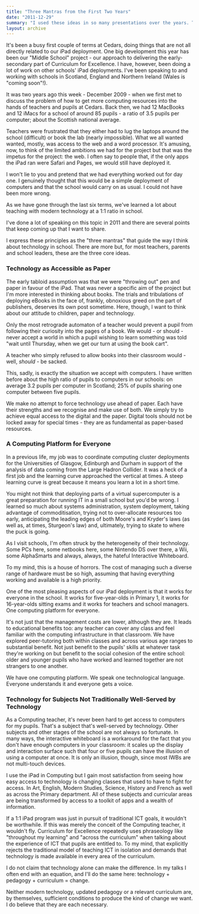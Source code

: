 ```yaml
---
title: "Three Mantras from the First Two Years"
date: "2011-12-29"
summary: "I used these ideas in so many presentations over the years. They still guide my thinking."
layout: archive
---
```


It's been a busy first couple of terms at Cedars, doing things that are not all directly related to our iPad deployment. One big development this year has been our "Middle School" project - our approach to delivering the early-secondary part of Curriculum for Excellence. I have, however, been doing a lot of work on other schools' iPad deployments. I've been speaking to and working with schools in Scotland, England and Northern Ireland (Wales is "coming soon"!).

It was two years ago this week - December 2009 - when we first met to discuss the problem of how to get more computing resources into the hands of teachers and pupils at Cedars. Back then, we had 12 MacBooks and 12 iMacs for a school of around 85 pupils - a ratio of 3.5 pupils per computer; about the Scottish national average.

Teachers were frustrated that they either had to lug the laptops around the school (difficult) or book the lab (nearly impossible). What we all wanted wanted, mostly, was access to the web and a word processor. It's amusing, now, to think of the limited ambitions we had for the project but that was the impetus for the project: the web. I often say to people that, if the only apps the iPad ran were Safari and Pages, we would still have deployed it.

I won't lie to you and pretend that we had everything worked out for day one. I genuinely thought that this would be a simple deployment of computers and that the school would carry on as usual. I could not have been more wrong.

As we have gone through the last six terms, we've learned a lot about teaching with modern technology at a 1:1 ratio in school.

I've done a lot of speaking on this topic in 2011 and there are several points that keep coming up that I want to share.

I express these principles as the "three mantras" that guide the way I think about technology in school. There are more but, for most teachers, parents and school leaders, these are the three core ideas.

### Technology as Accessible as Paper

The early tabloid assumption was that we were "throwing out" pen and paper in favour of the iPad. That was never a specific aim of the project but I'm more interested in thinking about books. The trials and tribulations of deploying eBooks in the face of, frankly, obnoxious greed on the part of publishers, deserves its own post sometime. Here, though, I want to think about our attitude to children, paper and technology.

Only the most retrograde automaton of a teacher would prevent a pupil from following their curiosity into the pages of a book. We would - or should - never accept a world in which a pupil wishing to learn something was told "wait until Thursday, when we get our turn at using the book cart".

A teacher who simply refused to allow books into their classroom would - well, _should_ - be sacked.

This, sadly, is exactly the situation we accept with computers. I have written before about the high ratio of pupils to computers in our schools: on average 3.2 pupils per computer in Scotland; 25% of pupils sharing one computer between five pupils.

We make no attempt to force technology use ahead of paper. Each have their strengths and we recognise and make use of both. We simply try to achieve equal access to the digital and the paper. Digital tools should not be locked away for special times - they are as fundamental as paper-based resources.

### A Computing Platform for Everyone

In a previous life, my job was to coordinate computing cluster deployments for the Universities of Glasgow, Edinburgh and Durham in support of the analysis of data coming from the Large Hadron Collider. It was a heck of a first job and the learning curve approached the vertical at times. A steep learning curve is great because it means you learn a lot in a short time.

You might not think that deploying parts of a virtual supercomputer is a great preparation for running IT in a small school but you'd be wrong. I learned so much about systems administration, system deployment, taking advantage of commoditisation, trying not to over-allocate resources too early, anticipating the leading edges of both Moore's and Kryder's laws (as well as, at times, Sturgeon's law) and, ultimately, trying to skate to where the puck is going.

As I visit schools, I'm often struck by the heterogeneity of their technology. Some PCs here, some netbooks here, some Nintendo DS over there, a Wii, some AlphaSmarts and always, always, the hateful Interactive Whiteboard.

To my mind, this is a house of horrors. The cost of managing such a diverse range of hardware must be so high, assuming that having everything working and available is a high priority.

One of the most pleasing aspects of our iPad deployment is that it works for everyone in the school. It works for five-year-olds in Primary 1, it works for 16-year-olds sitting exams and it works for teachers and school managers. One computing platform for everyone.

It's not just that the management costs are lower, although they are. It leads to educational benefits too: any teacher can cover any class and feel familiar with the computing infrastructure in that classroom. We have explored peer-tutoring both within classes and across various age ranges to substantial benefit. Not just benefit to the pupils' skills at whatever task they're working on but benefit to the social cohesion of the entire school: older and younger pupils who have worked and learned together are not strangers to one another.

We have one computing platform. We speak one technological language. Everyone understands it and everyone gets a voice.

### Technology for Subjects Not Traditionally Well-Served by Technology

As a Computing teacher, it's never been hard to get access to computers for my pupils. That's a subject that's well-served by technology. Other subjects and other stages of the school are not always so fortunate. In many ways, the interactive whiteboard is a workaround for the fact that you don't have enough computers in your classroom: it scales up the display and interaction surface such that four or five pupils can have the illusion of using a computer at once. It is only an illusion, though, since most IWBs are not multi-touch devices.

I use the iPad in Computing but I gain most satisfaction from seeing how easy access to technology is changing classes that used to have to fight for access. In Art, English, Modern Studies, Science, History and French as well as across the Primary department. All of these subjects and curricular areas are being transformed by access to a toolkit of apps and a wealth of information.

If a 1:1 iPad program was just in pursuit of traditional ICT goals, it wouldn't be worthwhile. If this was merely the conceit of the Computing teacher, it wouldn't fly. Curriculum for Excellence repeatedly uses phraseology like "throughout my learning" and "across the curriculum" when talking about the experience of ICT that pupils are entitled to. To my mind, that explicitly rejects the traditional model of teaching ICT in isolation and demands that technology is made available in every area of the curriculum.

I do not claim that technology alone can make the difference. In my talks I often end with an equation, and I'll do the same here: technology + pedagogy + curriculum = change.

Neither modern technology, updated pedagogy or a relevant curriculum are, by themselves, sufficient conditions to produce the kind of change we want. I do believe that they are each necessary.
